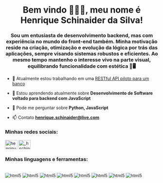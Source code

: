 <h1 align="center">Bem vindo 👨🏻‍💻, meu nome é Henrique Schinaider da Silva!</h1>
<h3 align="center">Sou um entusiasta de desenvolvimento backend, mas com experiência no mundo do front-end também. Minha motivação reside na criação, otimização e evolução da lógica por trás das aplicações, sempre visando sistemas robustos e eficientes. Ao mesmo tempo mantenho o interesse vivo na parte visual, equilibrando funcionalidade com estética 🧠🖥️</h3>

- 🔭 Atualmente estou trabalhando em uma [RESTful API piloto para um banco](git@github.com:henrique-sch/desafio-backend-m02-b2b-t06.git)

- 🌱 Estou aprendendo atualmente sobre **Desenvolvimento de Software voltado para backend com JavaScript**

- 💬 Pode me perguntar sobre **Python, JavaScript**

- 📫 Contato **henrique.schinaider@live.com**

<h3 align="left">Minhas redes sociais:</h3>
<p align="left">
<a href="https://linkedin.com/in/henrique schinaider" target="blank"><img align="center" src="https://raw.githubusercontent.com/rahuldkjain/github-profile-readme-generator/master/src/images/icons/Social/linked-in-alt.svg" alt="henrique schinaider" height="30" width="40" /></a>
<a href="https://instagram.com/_hschinaider" target="blank"><img align="center" src="https://raw.githubusercontent.com/rahuldkjain/github-profile-readme-generator/master/src/images/icons/Social/instagram.svg" alt="_hschinaider" height="30" width="40" /></a>
</p>

<h3 align="left">Minhas linguagens e ferramentas:</h3>
<div style="display: inline_block"><br/>
    <img align="center" alt="html5" src="https://img.shields.io/badge/JavaScript-F7DF1E?style=for-the-badge&logo=javascript&logoColor=black" />
    <img align="center" alt="html5" src="https://img.shields.io/badge/Node.js-43853D?style=for-the-badge&logo=node.js&logoColor=white" />
    <img align="center" alt="html5" src="https://img.shields.io/badge/Express.js-404D59?style=for-the-badge" />
    <img align="center" alt="html5" src="https://img.shields.io/badge/Python-14354C?style=for-the-badge&logo=python&logoColor=white" />
    <img align="center" alt="html5" src="https://img.shields.io/badge/GIT-E44C30?style=for-the-badge&logo=git&logoColor=white" />
    <img align="center" alt="html5" src="https://img.shields.io/badge/GitHub-100000?style=for-the-badge&logo=github&logoColor=white" />
    <img align="center" alt="html5" src="https://img.shields.io/badge/Linux-FCC624?style=for-the-badge&logo=linux&logoColor=black" />
    <img align="center" alt="html5" src="https://img.shields.io/badge/Windows-0078D6?style=for-the-badge&logo=windows&logoColor=white" />
</div>
